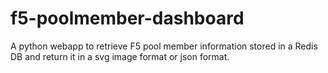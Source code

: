 # f5-poolmember-dashboard
A python webapp to retrieve F5 pool member information stored in a Redis DB and return it in a svg image format or json format.
